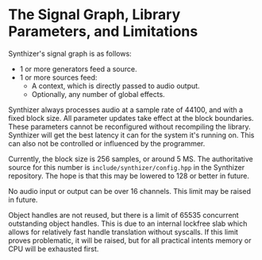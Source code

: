 # The Signal Graph, Library Parameters, and Limitations

Synthizer's signal graph is as follows:

- 1 or more generators feed a source.
- 1 or more sources feed:
  - A context, which is directly passed to audio output.
  - Optionally, any number of global effects.

Synthizer always processes audio at a sample rate of 44100, and with a fixed block size. All parameter updates take effect
at the block boundaries.  These parameters cannot be reconfigured without recompiling the library.  Synthizer will get the best latency it can for the system it's running on.  This can also not be controlled or influenced by the programmer.

Currently, the block size is 256 samples, or around 5 MS.  The authoritative source for this number is `include/synthizer/config.hpp` in the Synthizer repository.  The hope is that this may be lowered to 128 or better in future.

No audio input or output can be over 16 channels.  This limit may be raised in future.

Object handles are not reused, but there is a limit of 65535 concurrent outstanding object handles. This is due to an internal lockfree
slab which allows for relatively fast handle translation without syscalls.  If this limit proves problematic, it will be raised, but for all practical intents memory or CPU will be exhausted first.
